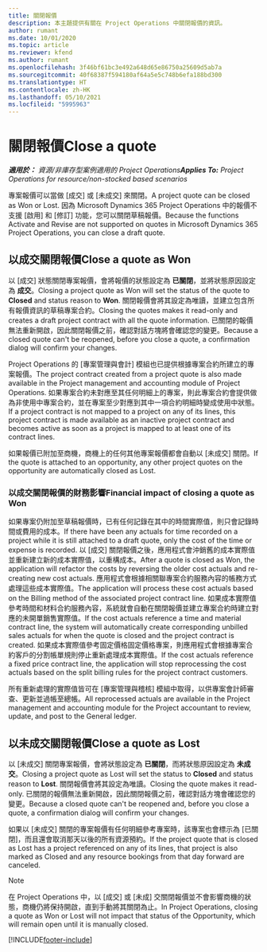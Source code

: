 ```yaml
---
title: 關閉報價
description: 本主題提供有關在 Project Operations 中關閉報價的資訊。
author: rumant
ms.date: 10/01/2020
ms.topic: article
ms.reviewer: kfend
ms.author: rumant
ms.openlocfilehash: 3f46bf61bc3e492a648d65e86750a25609d5ab7a
ms.sourcegitcommit: 40f68387f594180af64a5e5c748b6efa188bd300
ms.translationtype: HT
ms.contentlocale: zh-HK
ms.lasthandoff: 05/10/2021
ms.locfileid: "5995963"
---
```

# <a name="close-a-quote"></a><span data-ttu-id="31822-103">關閉報價</span><span class="sxs-lookup"><span data-stu-id="31822-103">Close a quote</span></span>

<span data-ttu-id="31822-104">_**適用於：** 資源/非庫存型案例適用的 Project Operations_</span><span class="sxs-lookup"><span data-stu-id="31822-104">_**Applies To:** Project Operations for resource/non-stocked based scenarios_</span></span>

<span data-ttu-id="31822-105">專案報價可以當做 [成交] 或 [未成交] 來關閉。</span><span class="sxs-lookup"><span data-stu-id="31822-105">A project quote can be closed as Won or Lost.</span></span> <span data-ttu-id="31822-106">因為 Microsoft Dynamics 365 Project Operations 中的報價不支援 [啟用] 和 [修訂] 功能，您可以關閉草稿報價。</span><span class="sxs-lookup"><span data-stu-id="31822-106">Because the functions Activate and Revise are not supported on quotes in Microsoft Dynamics 365 Project Operations, you can close a draft quote.</span></span>

## <a name="close-a-quote-as-won"></a><span data-ttu-id="31822-107">以成交關閉報價</span><span class="sxs-lookup"><span data-stu-id="31822-107">Close a quote as Won</span></span>

<span data-ttu-id="31822-108">以 [成交] 狀態關閉專案報價，會將報價的狀態設定為 **已關閉**，並將狀態原因設定為 **成交**。</span><span class="sxs-lookup"><span data-stu-id="31822-108">Closing a project quote as Won will set the status of the quote to **Closed** and status reason to **Won**.</span></span> <span data-ttu-id="31822-109">關閉報價會將其設定為唯讀，並建立包含所有報價資訊的草稿專案合約。</span><span class="sxs-lookup"><span data-stu-id="31822-109">Closing the quotes makes it read-only and creates a draft project contract with all the quote information.</span></span> <span data-ttu-id="31822-110">已關閉的報價無法重新開啟，因此關閉報價之前，確認對話方塊將會確認您的變更。</span><span class="sxs-lookup"><span data-stu-id="31822-110">Because a closed quote can't be reopened, before you close a quote, a confirmation dialog will confirm your changes.</span></span>

<span data-ttu-id="31822-111">Project Operations 的 [專案管理與會計] 模組也已提供根據專案合約所建立的專案報價。</span><span class="sxs-lookup"><span data-stu-id="31822-111">The project contract created from a project quote is also made available in the Project management and accounting module of Project Operations.</span></span> <span data-ttu-id="31822-112">如果專案合約未對應至其任何明細上的專案，則此專案合約會提供做為非使用中專案合約，並在專案至少對應到其中一項合約明細時變成使用中狀態。</span><span class="sxs-lookup"><span data-stu-id="31822-112">If a project contract is not mapped to a project on any of its lines, this project contract is made available as an inactive project contract and becomes active as soon as a project is mapped to at least one of its contract lines.</span></span>

<span data-ttu-id="31822-113">如果報價已附加至商機，商機上的任何其他專案報價都會自動以 [未成交] 關閉。</span><span class="sxs-lookup"><span data-stu-id="31822-113">If the quote is attached to an opportunity, any other project quotes on the opportunity are automatically closed as Lost.</span></span>

### <a name="financial-impact-of-closing-a-quote-as-won"></a><span data-ttu-id="31822-114">以成交關閉報價的財務影響</span><span class="sxs-lookup"><span data-stu-id="31822-114">Financial impact of closing a quote as Won</span></span>

<span data-ttu-id="31822-115">如果專案仍附加至草稿報價時，已有任何記錄在其中的時間實際值，則只會記錄時間或費用的成本。</span><span class="sxs-lookup"><span data-stu-id="31822-115">If there have been any actuals for time recorded on a project while it is still attached to a draft quote, only the cost of the time or expense is recorded.</span></span> <span data-ttu-id="31822-116">以 [成交] 關閉報價之後，應用程式會沖銷舊的成本實際值並重新建立新的成本實際值，以重構成本。</span><span class="sxs-lookup"><span data-stu-id="31822-116">After a quote is closed as Won, the application will refactor the costs by reversing the older cost actuals and re-creating new cost actuals.</span></span> <span data-ttu-id="31822-117">應用程式會根據相關聯專案合約服務內容的帳務方式處理這些成本實際值。</span><span class="sxs-lookup"><span data-stu-id="31822-117">The application will process these cost actuals based on the Billing method of the associated project contract line.</span></span> <span data-ttu-id="31822-118">如果成本實際值參考時間和材料合約服務內容，系統就會自動在關閉報價並建立專案合約時建立對應的未開單銷售實際值。</span><span class="sxs-lookup"><span data-stu-id="31822-118">If the cost actuals reference a time and material contract line, the system will automatically create corresponding unbilled sales actuals for when the quote is closed and the project contract is created.</span></span> <span data-ttu-id="31822-119">如果成本實際值參考固定價格固定價格專案，則應用程式會根據專案合約客戶的分割帳單規則停止重新處理成本實際值。</span><span class="sxs-lookup"><span data-stu-id="31822-119">If the cost actuals reference a fixed price contract line, the application will stop reprocessing the cost actuals based on the split billing rules for the project contract customers.</span></span>

<span data-ttu-id="31822-120">所有重新處理的實際值皆可在 [專案管理與稽核] 模組中取得，以供專案會計師審查、更新並過帳至總帳。</span><span class="sxs-lookup"><span data-stu-id="31822-120">All reprocessed actuals are available in the Project management and accounting module for the Project accountant to review, update, and post to the General ledger.</span></span> 

## <a name="close-a-quote-as-lost"></a><span data-ttu-id="31822-121">以未成交關閉報價</span><span class="sxs-lookup"><span data-stu-id="31822-121">Close a quote as Lost</span></span>

<span data-ttu-id="31822-122">以 [未成交] 關閉專案報價，會將狀態設定為 **已關閉**，而將狀態原因設定為 **未成交**。</span><span class="sxs-lookup"><span data-stu-id="31822-122">Closing a project quote as Lost will set the status to **Closed** and status reason to **Lost**.</span></span> <span data-ttu-id="31822-123">關閉報價會將其設定為唯讀。</span><span class="sxs-lookup"><span data-stu-id="31822-123">Closing the quote makes it read-only.</span></span> <span data-ttu-id="31822-124">已關閉的報價無法重新開啟，因此關閉報價之前，確認對話方塊會確認您的變更。</span><span class="sxs-lookup"><span data-stu-id="31822-124">Because a closed quote can't be reopened and, before you close a quote, a confirmation dialog will confirm your changes.</span></span>

<span data-ttu-id="31822-125">如果以 [未成交] 關閉的專案報價有任何明細參考專案時，該專案也會標示為 [已關閉]，而且還會取消那天以後的所有資源預約。</span><span class="sxs-lookup"><span data-stu-id="31822-125">If the project quote that is closed as Lost has a project referenced on any of its lines, that project is also marked as Closed and any resource bookings from that day forward are canceled.</span></span>

> [!NOTE]
> <span data-ttu-id="31822-126">在 Project Operations 中，以 [成交] 或 [未成] 交關閉報價並不會影響商機的狀態，商機仍將保持開啟，直到手動將其關閉為止。</span><span class="sxs-lookup"><span data-stu-id="31822-126">In Project Operations, closing a quote as Won or Lost will not impact that status of the Opportunity, which will remain open until it is manually closed.</span></span>


[!INCLUDE[footer-include](../includes/footer-banner.md)]